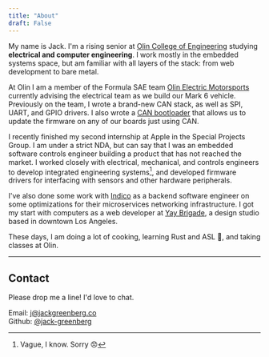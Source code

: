 ```yaml
---
title: "About"
draft: False
---
```


My name is Jack. I'm a rising senior at [Olin College of Engineering] studying
__electrical and computer engineering__. I work mostly in the embedded systems
space, but am familiar with all layers of the stack: from web development to
bare metal.

[Olin College of Engineering]: http://olin.edu

At Olin I am a member of the Formula SAE team [Olin Electric Motorsports]
currently advising the electrical team as we build our Mark 6 vehicle.
Previously on the team, I wrote a brand-new CAN stack, as well as SPI, UART, and
GPIO drivers. I also wrote a [CAN bootloader] that allows us to update the
firmware on any of our boards just using CAN.

[Olin Electric Motorsports]: https://www.olinelectricmotorsports.com
[CAN bootloader]: /projects/btldr

I recently finished my second internship at Apple in the Special Projects Group.
I am under a strict NDA, but can say that I was an embedded software controls
engineer building a product that has not reached the market. I worked closely
with electrical, mechanical, and controls engineers to develop integrated
engineering systems[^1], and developed firmware drivers for interfacing with
sensors and other hardware peripherals.

[^1]: Vague, I know. Sorry :disappointed:

I've also done some work with [Indico](https://indico.io) as a backend software
engineer on some optimizations for their microservices networking
infrastructure.  I got my start with computers as a web developer at [Yay
Brigade](https://yaybrigade.com), a design studio based in downtown Los Angeles.

These days, I am doing a lot of cooking, learning Rust and ASL
:love_you_gesture:, and taking classes at Olin.

---

## Contact

Please drop me a line! I'd love to chat.

Email: [j@jackgreenberg.co](mailto:j@jackgreenberg.co)\
Github: [@jack-greenberg](https://github.com/jack-greenberg)
